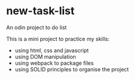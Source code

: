 # new-task-list

An odin project to do list

This is a mini project to practice my skills:

* using html, css and javascript
* using DOM manipulation
* using webpack to package files
* using SOLID principles to organise the project
